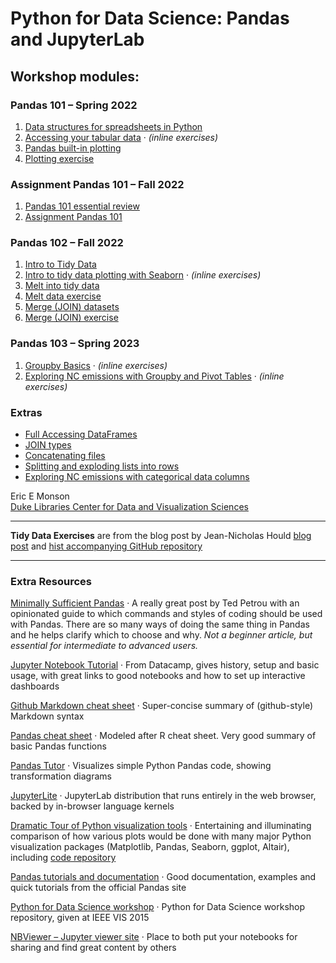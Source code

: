 # Python for Data Science: Pandas and JupyterLab

## Workshop modules:

### Pandas 101 – Spring 2022

1. [Data structures for spreadsheets in Python](DataStructures.ipynb)
1. [Accessing your tabular data](DataFrameAccess.ipynb) · *(inline exercises)*
1. [Pandas built-in plotting](BasicPandasPlotting.ipynb)
1. [Plotting exercise](PlottingExercise.ipynb)

### Assignment Pandas 101 – Fall 2022

1. [Pandas 101 essential review](Pandas101review.ipynb)
1. [Assignment Pandas 101](AssignmentPandas101.ipynb)

### Pandas 102 – Fall 2022

1. [Intro to Tidy Data](TidyDataIntro.ipynb)
1. [Intro to tidy data plotting with Seaborn](SeabornIntro.ipynb) · *(inline exercises)*
1. [Melt into tidy data](MeltIntro.ipynb)
1. [Melt data exercise](MeltExercise.ipynb)
1. [Merge (JOIN) datasets](MergeDatasets.ipynb)
1. [Merge (JOIN) exercise](MergeExercise.ipynb)

### Pandas 103 – Spring 2023

1. [Groupby Basics](Groupby_Basics.ipynb) · *(inline exercises)*
1. [Exploring NC emissions with Groupby and Pivot Tables](Groupby_NCexploration.ipynb) · *(inline exercises)*

### Extras

- [Full Accessing DataFrames](FullAccessingDataFrames.ipynb)
- [JOIN types](JoinTypes.ipynb)
- [Concatenating files](Concatenation.ipynb)
- [Splitting and exploding lists into rows](SplitExplodeLists.ipynb)
- [Exploring NC emissions with categorical data columns](Groupby_NCcategorical.ipynb)

Eric E Monson  
[Duke Libraries Center for Data and Visualization Sciences](http://library.duke.edu/data)

---

**Tidy Data Exercises**
are from the blog post by Jean-Nicholas Hould
[blog post](http://www.jeannicholashould.com/tidy-data-in-python.html) 
and [hist accompanying GitHub repository](https://github.com/nickhould/tidy-data-python)

---

### Extra Resources

[Minimally Sufficient Pandas](https://medium.com/dunder-data/minimally-sufficient-pandas-a8e67f2a2428)
· A really great post by Ted Petrou with an opinionated guide to which commands and styles of
coding should be used with Pandas. There are so many ways of doing the same thing in Pandas
and he helps clarify which to choose and why. *Not a beginner article, but essential for intermediate
to advanced users.*

[Jupyter Notebook Tutorial](https://www.datacamp.com/community/tutorials/tutorial-jupyter-notebook)
· From Datacamp, gives history, setup and basic usage, with great links to good notebooks
and how to set up interactive dashboards

[Github Markdown cheat sheet](https://guides.github.com/pdfs/markdown-cheatsheet-online.pdf)
· Super-concise summary of (github-style) Markdown syntax

[Pandas cheat sheet](https://github.com/pandas-dev/pandas/blob/master/doc/cheatsheet/Pandas_Cheat_Sheet.pdf)
· Modeled after R cheat sheet. Very good summary of basic Pandas functions

[Pandas Tutor](https://pandastutor.com/vis.html)
· Visualizes simple Python Pandas code, showing transformation diagrams

[JupyterLite](https://blog.jupyter.org/jupyterlite-jupyter-%EF%B8%8F-webassembly-%EF%B8%8F-python-f6e2e41ab3fa)
· JupyterLab distribution that runs entirely in the web browser, backed by in-browser language kernels

[Dramatic Tour of Python visualization tools](https://dansaber.wordpress.com/2016/10/02/a-dramatic-tour-through-pythons-data-visualization-landscape-including-ggplot-and-altair/)
· Entertaining and illuminating comparison of how various plots would be done with many major
Python visualization packages (Matplotlib, Pandas, Seaborn, ggplot, Altair), including
[code repository](https://github.com/dsaber/py-viz-blog)

[Pandas tutorials and documentation](https://pandas.pydata.org/pandas-docs/stable/tutorials.html)
· Good documentation, examples and quick tutorials from the official Pandas site

[Python for Data Science workshop](https://github.com/stefanv/ds_intro)
· Python for Data Science workshop repository, given at IEEE VIS 2015

[NBViewer – Jupyter viewer site](http://nbviewer.jupyter.org/)
· Place to both put your notebooks for sharing and find great content by others


